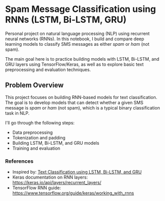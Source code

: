 # Spam Message Classification using RNNs (LSTM, Bi-LSTM, GRU)

Personal project on natural language processing (NLP) using recurrent neural networks (RNNs). In this notebook, I build and compare deep learning models to classify SMS messages as either *spam* or *ham* (not spam).

The main goal here is to practice building models with LSTM, Bi-LSTM, and GRU layers using TensorFlow/Keras, as well as to explore basic text preprocessing and evaluation techniques.

## Problem Overview

This project focuses on building RNN-based models for text classification. The goal is to develop models that can detect whether a given SMS message is *spam* or *ham* (not spam), which is a typical binary classification task in NLP.

I'll go through the following steps:
- Data preprocessing
- Tokenization and padding
- Building LSTM, Bi-LSTM, and GRU models
- Training and evaluation

### References
- Inspired by: [Text Classification using LSTM, Bi-LSTM, and GRU](https://nzlul.medium.com/the-classification-of-text-messages-using-lstm-bi-lstm-and-gru-f79b207f90ad)
- Keras documentation on RNN layers: https://keras.io/api/layers/recurrent_layers/
- TensorFlow RNN guide: https://www.tensorflow.org/guide/keras/working_with_rnns
